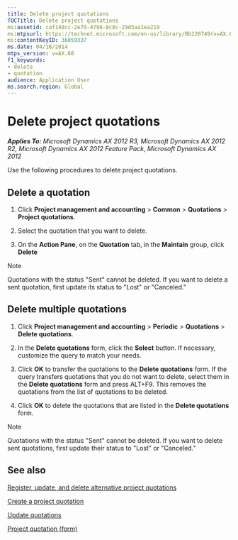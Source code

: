 ```yaml
---
title: Delete project quotations
TOCTitle: Delete project quotations
ms:assetid: caf148cc-2e7d-4796-8c8c-29d5aa1ea219
ms:mtpsurl: https://technet.microsoft.com/en-us/library/Bb220749(v=AX.60)
ms:contentKeyID: 36059337
ms.date: 04/18/2014
mtps_version: v=AX.60
f1_keywords:
- delete
- quotation
audience: Application User
ms.search.region: Global
---
```


# Delete project quotations 


_**Applies To:** Microsoft Dynamics AX 2012 R3, Microsoft Dynamics AX 2012 R2, Microsoft Dynamics AX 2012 Feature Pack, Microsoft Dynamics AX 2012_

Use the following procedures to delete project quotations.

## Delete a quotation

1.  Click **Project management and accounting** \> **Common** \> **Quotations** \> **Project quotations**.

2.  Select the quotation that you want to delete.

3.  On the **Action Pane**, on the **Quotation** tab, in the **Maintain** group, click **Delete**


> [!NOTE]
> <P>Quotations with the status "Sent" cannot be deleted. If you want to delete a sent quotation, first update its status to "Lost" or "Canceled."</P>



## Delete multiple quotations

1.  Click **Project management and accounting** \> **Periodic** \> **Quotations** \> **Delete quotations**.

2.  In the **Delete quotations** form, click the **Select** button. If necessary, customize the query to match your needs.

3.  Click **OK** to transfer the quotations to the **Delete quotations** form. If the query transfers quotations that you do not want to delete, select them in the **Delete quotations** form and press ALT+F9. This removes the quotations from the list of quotations to be deleted.

4.  Click **OK** to delete the quotations that are listed in the **Delete quotations** form.


> [!NOTE]
> <P>Quotations with the status "Sent" cannot be deleted. If you want to delete sent quotations, first update their status to "Lost" or "Canceled."</P>



## See also

[Register, update, and delete alternative project quotations](register-update-and-delete-alternative-project-quotations.md)

[Create a project quotation](create-a-project-quotation.md)

[Update quotations](update-quotations.md)

[Project quotation (form)](https://technet.microsoft.com/en-us/library/aa557295\(v=ax.60\))

  


